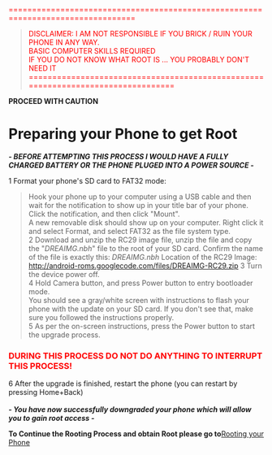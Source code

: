 <font color='#FF0000'>=================================================================================</font><br>
<blockquote><font color='#FF0000'>DISCLAIMER: I AM NOT RESPONSIBLE IF YOU BRICK / RUIN YOUR PHONE IN ANY WAY.</font>    <br>
<font color='#FF0000'>BASIC COMPUTER SKILLS REQUIRED</font>                                                 <br>
<font color='#FF0000'>IF YOU DO NOT KNOW WHAT ROOT IS ... YOU PROBABLY DON'T NEED IT</font>                 <br>
<font color='#FF0000'>=================================================================================</font><br></blockquote>


<b>PROCEED WITH CAUTION</b>

<h1>Preparing your Phone to get Root</h1>

<b><i>- BEFORE ATTEMPTING THIS PROCESS I WOULD HAVE A FULLY CHARGED BATTERY OR THE PHONE PLUGED INTO A POWER SOURCE -</i></b>

1 Format your phone's SD card to FAT32 mode:<br>
<blockquote>Hook your phone up to your computer using a USB cable and then wait for the notification to show up in your title bar of your phone.<br>
Click the notification, and then click "Mount".<br>
A new removable disk should show up on your computer. Right click it and select Format, and select FAT32 as the file system type.<br>
2 Download and unzip the RC29 image file, unzip the file and copy the "<i>DREAIMG.nbh</i>" file to the root of your SD card.  Confirm the name of the file is exactly this: <i>DREAIMG.nbh</i>
Location of the RC29 Image: <a href='http://android-roms.googlecode.com/files/DREAIMG-RC29.zip'>http://android-roms.googlecode.com/files/DREAIMG-RC29.zip</a>
3 Turn the device power off.<br>
4 Hold Camera button, and press Power button to entry bootloader mode.<br>
You should see a gray/white screen with instructions to flash your phone with the update on your SD card. If you don't see that, make sure you followed the instructions properly.<br>
5 As per the on-screen instructions, press the Power button to start the upgrade process.</blockquote>

<h3><font color='#FF0000'>DURING THIS PROCESS DO NOT DO ANYTHING TO INTERRUPT THIS PROCESS!</font><b></h3></b>

6 After the upgrade is finished, restart the phone (you can restart by pressing Home+Back)<br>
<br>
<b><i>- You have now successfully downgraded your phone which will allow you to gain root access -</i></b>

<b>To Continue the Rooting Process and obtain Root please go to</b><a href='http://code.google.com/p/android-roms/wiki/Obtain_Root'>Rooting your Phone</a>